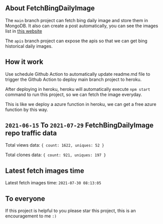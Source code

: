 ## About FetchBingDailyImage

The `main` branch project can fetch bing daily image and store them in MongoDB.
It also can create a post automatically, you can see the images list in [this website](https://oursalbum.netlify.app)

The `apis` branch project can expose the apis so that we can get bing historical daily images.

## How it work

Use schedule Github Action to automatically update readme.md file to trigger the Github Action to deploy main branch project to heroku.

After deploying in heroku, heroku will automatically execute `npm start` command to run this project, so we can fetch the image everyday.

This is like we deploy a azure function in heroku, we can get a free azure function by this way.

## `2021-06-15` To `2021-07-29` FetchBingDailyImage repo traffic data

Total views data: `{ count: 1622, uniques: 52 }`

Total clones data: `{ count: 921, uniques: 197 }`

## Latest fetch images time

Latest fetch images time: `2021-07-30 08:13:05`

## To everyone

If this project is helpful to you please star this project, this is an encouragement to me `:)`



